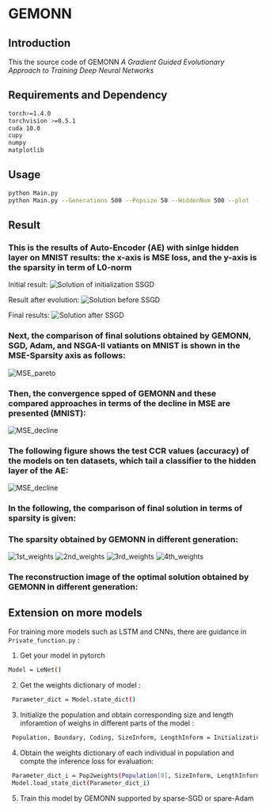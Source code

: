 # GEMONN

## Introduction
This the source code of GEMONN *A Gradient Guided Evolutionary Approach to Training Deep Neural Networks*

## Requirements and  Dependency
```bash
torch>=1.4.0
torchvision >=0.5.1
cuda 10.0
cupy
numpy
matplotlib
```
## Usage
```bash
python Main.py
python Main.py --Generations 500 --Popsize 50 --HiddenNum 500 --plot  --save --save_dir ./result
```
## Result 
### This is the results of Auto-Encoder (AE) with sinlge hidden layer on MNIST results: the x-axis is MSE loss, and the y-axis is the sparsity in term of L0-norm

Initial result: 
![Solution of initialization SSGD](./result/plot_initialization.png)

Result after evolution: 
![Solution before SSGD](./result/plot_499.png)

Final results:
![Solution after SSGD](./result/plot_500.png)

### Next, the comparison of  final solutions obtained by GEMONN, SGD, Adam, and NSGA-II vatiants on MNIST is shown in the MSE-Sparsity axis as follows:
![MSE_pareto](./result/MSE_Pareto.png)

### Then, the convergence spped of GEMONN and these compared approaches in terms of the decline in MSE are presented (MNIST):
![MSE_decline](./result/MSE_descent.png)

### The following figure shows the test CCR values (accuracy) of the models on ten datasets, which tail a classifier  to the hidden layer of the AE:
![MSE_decline](./result/acc_comparison.png)

### In the following,  the comparison of final solution in terms of sparsity is given:

### The sparsity obtained by GEMONN in different generation:
![1st_weights](./result/1st_weights.png) ![2nd_weights](./result/10th_weights.png)
![3rd_weights](./result/100th_weights.png) ![4th_weights](./result/500th_weights.png)

### The reconstruction image of the optimal solution obtained by GEMONN in different generation:

## Extension on more models
For training more models such as LSTM and CNNs, there are guidance  in  `Private_function.py` :

1) Get your model in pytorch
```bash
Model = LeNet()
```
2) Get the weights dictionary of model :
```bash
 Parameter_dict = Model.state_dict()
```
3) Initialize the population and obtain corresponding size and length inforamtion of weighs in different parts of the model :
```bash
 Population, Boundary, Coding, SizeInform, LengthInform = Initialization_Pop_(PopSize =10, Model = Model)
```
4) Obtain the weights dictionary of each individual in population and compte the inference loss for evaluation:
```bash
 Parameter_dict_i = Pop2weights(Population[0], SizeInform, LengthInform, Parameter_dict)
 Model.load_state_dict(Parameter_dict_i)
```
5) Train this model by GEMONN supported by sparse-SGD or spare-Adam



